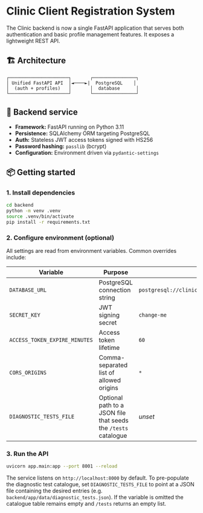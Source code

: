 # Clinic Client Registration System

The Clinic backend is now a single FastAPI application that serves both authentication and basic profile management features.  It exposes a lightweight REST API.

## 🏗 Architecture

```
┌──────────────────────┐       ┌────────────────┐
│ Unified FastAPI API  │◄────►|  PostgreSQL    │
│  (auth + profiles)   │       │  database      │
└──────────────────────┘       └────────────────┘
```

## 🚀 Backend service

* **Framework:** FastAPI running on Python 3.11
* **Persistence:** SQLAlchemy ORM targeting PostgreSQL
* **Auth:** Stateless JWT access tokens signed with HS256
* **Password hashing:** `passlib` (bcrypt)
* **Configuration:** Environment driven via `pydantic-settings`

## 📦 Getting started

### 1. Install dependencies

```bash
cd backend
python -m venv .venv
source .venv/bin/activate
pip install -r requirements.txt
```

### 2. Configure environment (optional)

All settings are read from environment variables.  Common overrides include:

| Variable | Purpose | Default |
| --- | --- | --- |
| `DATABASE_URL` | PostgreSQL connection string | `postgresql://clinic_user:clinic_pass@localhost:5432/clinic_db` |
| `SECRET_KEY` | JWT signing secret | `change-me` |
| `ACCESS_TOKEN_EXPIRE_MINUTES` | Access token lifetime | `60` |
| `CORS_ORIGINS` | Comma-separated list of allowed origins | `*` |
| `DIAGNOSTIC_TESTS_FILE` | Optional path to a JSON file that seeds the `/tests` catalogue | _unset_ |

### 3. Run the API

```bash
uvicorn app.main:app --port 8001 --reload 
```

The service listens on `http://localhost:8000` by default. To pre-populate the
diagnostic test catalogue, set `DIAGNOSTIC_TESTS_FILE` to point at a JSON file
containing the desired entries (e.g. `backend/app/data/diagnostic_tests.json`).
If the variable is omitted the catalogue table remains empty and `/tests`
returns an empty list.


